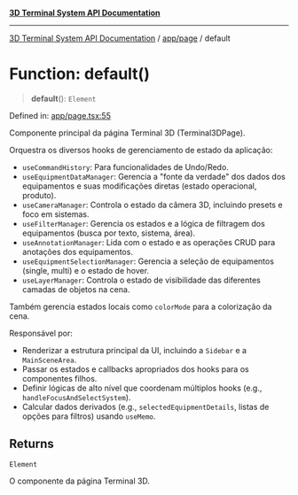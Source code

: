 [**3D Terminal System API Documentation**](../../../README.md)

***

[3D Terminal System API Documentation](../../../README.md) / [app/page](../README.md) / default

# Function: default()

> **default**(): `Element`

Defined in: [app/page.tsx:55](https://github.com/Dicommunitas/ThreeJS_Terminal_3D2/blob/a82ae14247d9a11bb27731c5bc7a630219a69bd6/src/app/page.tsx#L55)

Componente principal da página Terminal 3D (Terminal3DPage).

Orquestra os diversos hooks de gerenciamento de estado da aplicação:
- `useCommandHistory`: Para funcionalidades de Undo/Redo.
- `useEquipmentDataManager`: Gerencia a "fonte da verdade" dos dados dos equipamentos e suas modificações diretas (estado operacional, produto).
- `useCameraManager`: Controla o estado da câmera 3D, incluindo presets e foco em sistemas.
- `useFilterManager`: Gerencia os estados e a lógica de filtragem dos equipamentos (busca por texto, sistema, área).
- `useAnnotationManager`: Lida com o estado e as operações CRUD para anotações dos equipamentos.
- `useEquipmentSelectionManager`: Gerencia a seleção de equipamentos (single, multi) e o estado de hover.
- `useLayerManager`: Controla o estado de visibilidade das diferentes camadas de objetos na cena.

Também gerencia estados locais como `colorMode` para a colorização da cena.

Responsável por:
- Renderizar a estrutura principal da UI, incluindo a `Sidebar` e a `MainSceneArea`.
- Passar os estados e callbacks apropriados dos hooks para os componentes filhos.
- Definir lógicas de alto nível que coordenam múltiplos hooks (e.g., `handleFocusAndSelectSystem`).
- Calcular dados derivados (e.g., `selectedEquipmentDetails`, listas de opções para filtros) usando `useMemo`.

## Returns

`Element`

O componente da página Terminal 3D.
